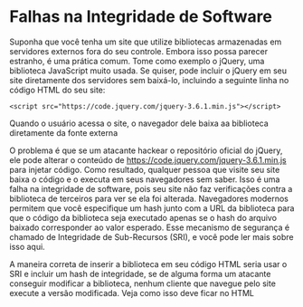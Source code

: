 # Falhas na Integridade de Software

Suponha que você tenha um site que utilize bibliotecas armazenadas em servidores externos fora do seu controle. Embora isso possa parecer estranho, é uma prática comum. Tome como exemplo o jQuery, uma biblioteca JavaScript muito usada. Se quiser, pode incluir o jQuery em seu site diretamente dos servidores sem baixá-lo, incluindo a seguinte linha no código HTML do seu site:

`<script src="https://code.jquery.com/jquery-3.6.1.min.js"></script>`

Quando o usuário acessa o site, o navegador dele baixa aa biblioteca diretamente da fonte externa

O problema é que se um atacante hackear o repositório oficial do jQuery, ele pode alterar o conteúdo de https://code.jquery.com/jquery-3.6.1.min.js para injetar código. Como resultado, qualquer pessoa que visite seu site baixa o código e o executa em seus navegadores sem saber. Isso é uma falha na integridade de software, pois seu site não faz verificações contra a biblioteca de terceiros para ver se ela foi alterada. Navegadores modernos permitem que você especifique um hash junto com a URL da biblioteca para que o código da biblioteca seja executado apenas se o hash do arquivo baixado corresponder ao valor esperado. Esse mecanismo de segurança é chamado de Integridade de Sub-Recursos (SRI), e você pode ler mais sobre isso aqui.

A maneira correta de inserir a biblioteca em seu código HTML seria usar o SRI e incluir um hash de integridade, se de alguma forma um atacante conseguir modificar a biblioteca, nenhum cliente que navegue pelo site execute a versão modificada. Veja como isso deve ficar no HTML

